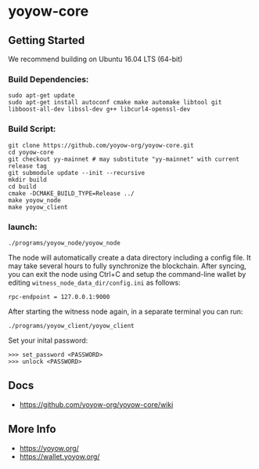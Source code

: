 # yoyow-core

## Getting Started
We recommend building on Ubuntu 16.04 LTS (64-bit)

### Build Dependencies:
```
sudo apt-get update
sudo apt-get install autoconf cmake make automake libtool git libboost-all-dev libssl-dev g++ libcurl4-openssl-dev
```

### Build Script:
```
git clone https://github.com/yoyow-org/yoyow-core.git
cd yoyow-core
git checkout yy-mainnet # may substitute "yy-mainnet" with current release tag
git submodule update --init --recursive
mkdir build
cd build
cmake -DCMAKE_BUILD_TYPE=Release ../
make yoyow_node
make yoyow_client
```

### launch:
```
./programs/yoyow_node/yoyow_node
```
The node will automatically create a data directory including a config file. It may take several hours to fully synchronize the blockchain. After syncing, you can exit the node using Ctrl+C and setup the command-line wallet by editing ```witness_node_data_dir/config.ini``` as follows:
```
rpc-endpoint = 127.0.0.1:9000
```
After starting the witness node again, in a separate terminal you can run:
```
./programs/yoyow_client/yoyow_client
```
Set your inital password:
```
>>> set_password <PASSWORD>
>>> unlock <PASSWORD>
```

## Docs
* https://github.com/yoyow-org/yoyow-core/wiki

## More Info
* https://yoyow.org/
* https://wallet.yoyow.org/
